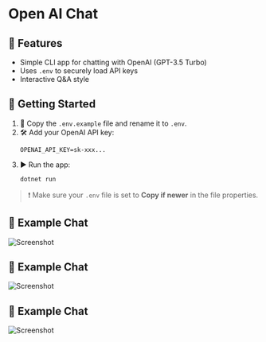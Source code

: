 # Open AI Chat

## 📌 Features

- Simple CLI app for chatting with OpenAI (GPT-3.5 Turbo)
- Uses `.env` to securely load API keys
- Interactive Q&A style
  
## 🚀 Getting Started

1. 📄 Copy the `.env.example` file and rename it to `.env`.
2. 🛠️ Add your OpenAI API key:
    ```env
    OPENAI_API_KEY=sk-xxx...
    ```
3. ▶️ Run the app:
    ```bash
    dotnet run
    ```

> ❗ Make sure your `.env` file is set to **Copy if newer** in the file properties.

## 💬 Example Chat
![Screenshot](/screenshots/OpenAIChat/example4.png)
## 💬 Example Chat
![Screenshot](/screenshots/OpenAIChat/example3.png)
## 💬 Example Chat
![Screenshot](/screenshots/OpenAIChat/example2.png)
